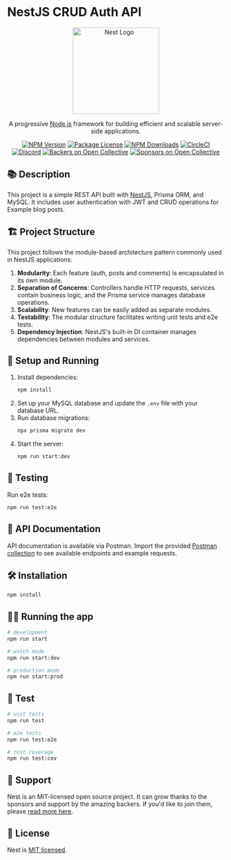 # NestJS CRUD Auth API

<div align="center">
  <a href="http://nestjs.com/" target="blank"><img src="https://nestjs.com/img/logo-small.svg" width="200" alt="Nest Logo" /></a>
</div>

<p align="center">A progressive <a href="http://nodejs.org" target="_blank">Node.js</a> framework for building efficient and scalable server-side applications.</p>

<p align="center">
  <a href="https://www.npmjs.com/~nestjscore" target="_blank"><img src="https://img.shields.io/npm/v/@nestjs/core.svg" alt="NPM Version" /></a>
  <a href="https://www.npmjs.com/~nestjscore" target="_blank"><img src="https://img.shields.io/npm/l/@nestjs/core.svg" alt="Package License" /></a>
  <a href="https://www.npmjs.com/~nestjscore" target="_blank"><img src="https://img.shields.io/npm/dm/@nestjs/common.svg" alt="NPM Downloads" /></a>
  <a href="https://circleci.com/gh/nestjs/nest" target="_blank"><img src="https://img.shields.io/circleci/build/github/nestjs/nest/master" alt="CircleCI" /></a>
  <a href="https://discord.gg/G7Qnnhy" target="_blank"><img src="https://img.shields.io/badge/discord-online-brightgreen.svg" alt="Discord"/></a>
  <a href="https://opencollective.com/nest#backer" target="_blank"><img src="https://opencollective.com/nest/backers/badge.svg" alt="Backers on Open Collective" /></a>
  <a href="https://opencollective.com/nest#sponsor" target="_blank"><img src="https://opencollective.com/nest/sponsors/badge.svg" alt="Sponsors on Open Collective" /></a>
</p>

## 📚 Description

This project is a simple REST API built with [NestJS](https://github.com/nestjs/nest), Prisma ORM, and MySQL. It includes user authentication with JWT and CRUD operations for Example blog posts.

## 🏗️ Project Structure

This project follows the module-based architecture pattern commonly used in NestJS applications:

1. **Modularity**: Each feature (auth, posts and comments) is encapsulated in its own module.
2. **Separation of Concerns**: Controllers handle HTTP requests, services contain business logic, and the Prisma service manages database operations.
3. **Scalability**: New features can be easily added as separate modules.
4. **Testability**: The modular structure facilitates writing unit tests and e2e tests.
5. **Dependency Injection**: NestJS's built-in DI container manages dependencies between modules and services.

## 🚀 Setup and Running

1. Install dependencies:
   ```bash
   npm install
   ```
2. Set up your MySQL database and update the `.env` file with your database URL.
3. Run database migrations:
   ```bash
   npx prisma migrate dev
   ```
4. Start the server:
   ```bash
   npm run start:dev
   ```

## 🧪 Testing

Run e2e tests:
```bash
npm run test:e2e
```

## 📘 API Documentation

API documentation is available via Postman. Import the provided [Postman collection](https://raw.githubusercontent.com/YogaNovvaindra/Example-NestJs/main/postman/Example-NestJs.json) to see available endpoints and example requests.

## 🛠️ Installation

```bash
npm install
```

## 🏃‍♂️ Running the app

```bash
# development
npm run start

# watch mode
npm run start:dev

# production mode
npm run start:prod
```

## 🧪 Test

```bash
# unit tests
npm run test

# e2e tests
npm run test:e2e

# test coverage
npm run test:cov
```

## 🤝 Support

Nest is an MIT-licensed open source project. It can grow thanks to the sponsors and support by the amazing backers. If you'd like to join them, please [read more here](https://docs.nestjs.com/support).

## 📄 License

Nest is [MIT licensed](LICENSE).
